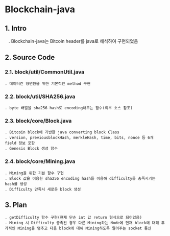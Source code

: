 # Blockchain-java

## 1. Intro
    . Blockchain-java는 Bitcoin header를 java로 해석하여 구현되었음


## 2. Source Code
### 2.1. block/util/CommonUtil.java
    . 데이터간 형변환을 위한 기본적인 method 구현

### 2.2. block/util/SHA256.java
    . byte 배열을 sha256 hash로 encoding해주는 함수(외부 소스 참조)

### 2.3. block/core/Block.java
    . Bitcoin block에 기반한 java converting block Class
    . version, previousblockHash, merkleHash, time, bits, nonce 등 6개 field 정보 포함
    . Genesis Block 생성 함수

### 2.4. block/core/Mining.java
    . Mining을 위한 기본 함수 구현
    . Block 값을 이용한 sha256 encoding hash를 이용해 difficulty를 충족시키는 hash를 생성
    . Difficulty 만족시 새로운 block 생성


## 3. Plan
    . getDifficulty 함수 구현(현재 단순 int 값 return 형식으로 되어있음)
    . Mining 시 Difficulty 충족된 경우 다른 Mining하는 Node에 현재 block에 대해 추가적인 Mining을 멈추고 다음 block에 대해 Mining하도록 알려주는 socket 통신 
